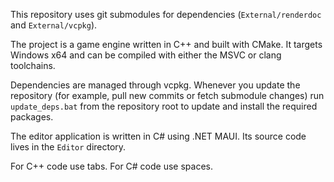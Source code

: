 This repository uses git submodules for dependencies (`External/renderdoc` and `External/vcpkg`).

The project is a game engine written in C++ and built with CMake. It targets Windows x64 and can be compiled with either the MSVC or clang toolchains.

Dependencies are managed through vcpkg. Whenever you update the repository (for example, pull new commits or fetch submodule changes) run `update_deps.bat` from the repository root to update and install the required packages.

The editor application is written in C# using .NET MAUI. Its source code lives in the `Editor` directory.

For C++ code use tabs. For C# code use spaces.
